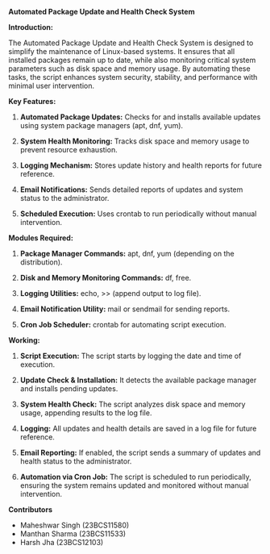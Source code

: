 **Automated Package Update and Health Check System**

**Introduction:** 

The Automated Package Update and Health Check System is designed to simplify the maintenance of Linux-based systems. It ensures that all installed packages remain up to date, while also monitoring critical system parameters such as disk space and memory usage. By automating these tasks, the script enhances system security, stability, and performance with minimal user intervention.

**Key Features:**

1. **Automated Package Updates:** Checks for and installs available updates using system package managers (apt, dnf, yum).

2. **System Health Monitoring:** Tracks disk space and memory usage to prevent resource exhaustion.

3. **Logging Mechanism:** Stores update history and health reports for future reference.

4. **Email Notifications:** Sends detailed reports of updates and system status to the administrator.

5. **Scheduled Execution:** Uses crontab to run periodically without manual intervention.


**Modules Required:**

1. **Package Manager Commands:** apt, dnf, yum (depending on the distribution).

2. **Disk and Memory Monitoring Commands:** df, free.

3. **Logging Utilities:** echo, >> (append output to log file).

4. **Email Notification Utility:** mail or sendmail for sending reports.

5. **Cron Job Scheduler:** crontab for automating script execution.


**Working:**

1. **Script Execution:** The script starts by logging the date and time of execution.

2. **Update Check & Installation:** It detects the available package manager and installs pending updates.

3. **System Health Check:** The script analyzes disk space and memory usage, appending results to the log file.

4. **Logging:** All updates and health details are saved in a log file for future reference.

5. **Email Reporting:** If enabled, the script sends a summary of updates and health status to the administrator.

6. **Automation via Cron Job:** The script is scheduled to run periodically, ensuring the system remains updated and monitored without manual intervention.




**Contributors**
- Maheshwar Singh (23BCS11580)
- Manthan Sharma (23BCS11533)
- Harsh Jha (23BCS12103)
